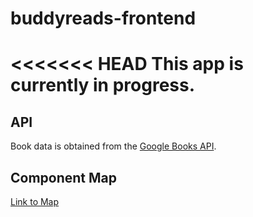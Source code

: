 # buddyreads-frontend

<<<<<<< HEAD
This app is currently in progress.
=======
## API
Book data is obtained from the [Google Books API](https://developers.google.com/books/docs/overview). 

## Component Map
[Link to Map](https://docs.google.com/presentation/d/1y4jqUoRgr937XaS9N4T_y8-DwmQZ8YhRdfJZ5jLhrxI/present)

<!-- 
### `npm start`

Runs the app in the development mode.\
Open [http://localhost:3000](http://localhost:3000) to view it in your browser.

The page will reload when you make changes.\
You may also see any lint errors in the console.

### `npm test`

Launches the test runner in the interactive watch mode.\
See the section about [running tests](https://facebook.github.io/create-react-app/docs/running-tests) for more information.

### `npm run build`

Builds the app for production to the `build` folder.\
It correctly bundles React in production mode and optimizes the build for the best performance.

The build is minified and the filenames include the hashes.\
Your app is ready to be deployed!

See the section about [deployment](https://facebook.github.io/create-react-app/docs/deployment) for more information.

### `npm run eject`

**Note: this is a one-way operation. Once you `eject`, you can't go back!**
>>>>>>> b2bc5f43b5729411b83bc57f833936ceb560c348

## Overview
BuddyReads is for friends that want buddy read a book. 
This app allows users to track their progress and share their thoughts along the way. 
Posts are connected to a page number and are hidden to others until they are past that page to prevent spoilers. 

## API
Book data is obtained from the [Google Books API](https://developers.google.com/books/docs/overview). 

## Component Map
[Link to Component Map](https://docs.google.com/presentation/d/1y4jqUoRgr937XaS9N4T_y8-DwmQZ8YhRdfJZ5jLhrxI/present)

## Tech Stack
React

## Backend Repo
https://github.com/ohmilla/buddyreads-backend

## Upcoming Features
* Update and show progress
* Create and show posts
* Ensure responsive UI

